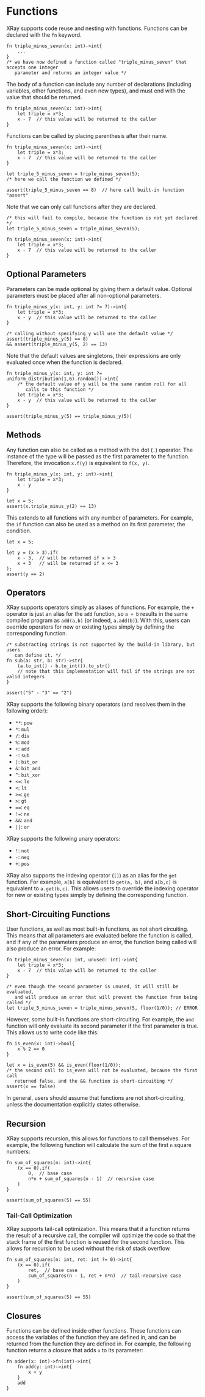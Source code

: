 # Functions
XRay supports code reuse and nesting with functions. Functions can be declared with the `fn` keyword.
```xray
fn triple_minus_seven(x: int)->int{
    ...
}
/* we have now defined a function called "triple_minus_seven" that accepts one integer
   parameter and returns an integer value */
```

The body of a function can include any number of declarations (including variables, other functions, and even new types), and must end with the value that should be returned.

```xray
fn triple_minus_seven(x: int)->int{
    let triple = x*3;
    x - 7  // this value will be returned to the caller
}
```

Functions can be called by placing parenthesis after their name.

```xray
fn triple_minus_seven(x: int)->int{
    let triple = x*3;
    x - 7  // this value will be returned to the caller
}

let triple_5_minus_seven = triple_minus_seven(5);
/* here we call the function we defined */

assert(triple_5_minus_seven == 8)  // here call built-in function "assert"
```

Note that we can only call functions after they are declared.

```xray does_not_compile
/* this will fail to compile, because the function is not yet declared */
let triple_5_minus_seven = triple_minus_seven(5);

fn triple_minus_seven(x: int)->int{
    let triple = x*3;
    x - 7  // this value will be returned to the caller
}
```
## Optional Parameters
Parameters can be made optional by giving them a default value. Optional parameters must be placed after all non-optional parameters.

```xray
fn triple_minus_y(x: int, y: int ?= 7)->int{
    let triple = x*3;
    x - y  // this value will be returned to the caller
}

/* calling without specifying y will use the default value */
assert(triple_minus_y(5) == 8)
&& assert(triple_minus_y(5, 2) == 13)
```

Note that the default values are singletons, their expressions are only evaluated once when the function is declared.

```xray
fn triple_minus_y(x: int, y: int ?= uniform_distribution(1,6).random())->int{
    /* the default value of y will be the same random roll for all
       calls to this function */
    let triple = x*3;
    x - y  // this value will be returned to the caller
}

assert(triple_minus_y(5) == triple_minus_y(5))
```
## Methods
Any function can also be called as a method with the dot (`.`) operator. The instance of the type will be passed as the first parameter to the function. Therefore, the invocation `x.f(y)` is equivalent to `f(x, y)`.

```xray
fn triple_minus_y(x: int, y: int)->int{
    let triple = x*3;
    x - y
} 

let x = 5;
assert(x.triple_minus_y(2) == 13)
```

This extends to all functions with any number of parameters. For example, the `if` function can also be used as a method on its first parameter, the condition.

```xray
let x = 5;

let y = (x > 3).if(
    x - 3,  // will be returned if x > 3
    x + 3   // will be returned if x <= 3
);
assert(y == 2)
```
## Operators
XRay supports operators simply as aliases of functions. For example, the `+` operator is just an alias for the `add` function, so `a + b` results in the same compiled program as `add(a,b)` (or indeed, `a.add(b)`). With this, users can override operators for new or existing types simply by defining the corresponding function.

```xray
/* substracting strings is not supported by the build-in library, but users
   can define it. */
fn sub(a: str, b: str)->str{
    (a.to_int() - b.to_int()).to_str()
    // note that this implementation will fail if the strings are not valid integers
}

assert("5" - "3" == "2")
```

XRay supports the following binary operators (and resolves them in the following order):
* `**`: `pow`
* `*`: `mul`
* `/`: `div`
* `%`: `mod`
* `+`: `add`
* `-`: `sub`
* `|`: `bit_or`
* `&`: `bit_and`
* `^`: `bit_xor`
* `<=`: `le`
* `<`: `lt`
* `>=`: `ge`
* `>`: `gt`
* `==`: `eq`
* `!=`: `ne`
* `&&`: `and`
* `||`: `or`

XRay supports the following unary operators:
* `!`: `not`
* `-`: `neg`
* `+`: `pos`

XRay also supports the indexing operator (`[]`) as an alias for the `get` function. For example, `a[b]` is equivalent to `get(a, b)`, and `a[b,c]` is equivalent to `a.get(b,c)`. This allows users to override the indexing operator for new or existing types simply by defining the corresponding function.

## Short-Circuiting Functions
User functions, as well as most built-in functions, as not short circuiting. This means that all parameters are evaluated before the function is called, and if any of the parameters produce an error, the function being called will also produce an error. For example:

```xray errors
fn triple_minus_seven(x: int, unused: int)->int{
    let triple = x*3;
    x - 7  // this value will be returned to the caller
}

/* even though the second parameter is unused, it will still be evaluated,
   and will produce an error that will prevent the function from being called */
let triple_5_minus_seven = triple_minus_seven(5, floor(1/0)); // ERROR
```

However, some built-in functions are short-circuiting. For example, the `and` function will only evaluate its second parameter if the first parameter is true. This allows us to write code like this:

```xray
fn is_even(x: int)->bool{
    x % 2 == 0
}

let x = is_even(5) && is_even(floor(1/0));
/* the second call to is_even will not be evaluated, because the first call
   returned false, and the && function is short-circuiting */
assert(x == false)
```

In general, users should assume that functions are not short-circuiting, unless the documentation explicitly states otherwise.

## Recursion
XRay supports recursion, this allows for functions to call themselves. For example, the following function will calculate the sum of the first `n` square numbers:

```xray
fn sum_of_squares(n: int)->int{
    (x == 0).if(
        0,  // base case
        n*n + sum_of_squares(n - 1)  // recursive case
    )
}

assert(sum_of_squares(5) == 55)
```
### Tail-Call Optimization
XRay supports tail-call optimization. This means that if a function returns the result of a recursive call, the compiler will optimize the code so that the stack frame of the first function is reused for the second function. This allows for recursion to be used without the risk of stack overflow.

```xray
fn sum_of_squares(n: int, ret: int ?= 0)->int{
    (x == 0).if(
        ret,  // base case
        sum_of_squares(n - 1, ret + n*n)  // tail-recursive case
    )
}

assert(sum_of_squares(5) == 55)
```

## Closures
Functions can be defined inside other functions. These functions can access the variables of the function they are defined in, and can be returned from the function they are defined in. For example, the following function returns a closure that adds `x` to its parameter:

```xray
fn adder(x: int)->fn(int)->int{
    fn add(y: int)->int{
        x + y
    }
    add
}